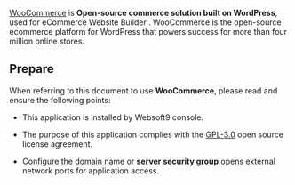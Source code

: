 [WooCommerce](https://woocommerce.com/) is **Open-source commerce solution built on WordPress**, used for eCommerce Website Builder . WooCommerce is the open-source ecommerce platform for WordPress that powers success for more than four million online stores.



## Prepare

When referring to this document to use **WooCommerce**, please read and ensure the following points:

- This application is installed by Websoft9 console.

- The purpose of this application complies with the [GPL-3.0](https://opensource.org/licenses/GPL-3.0) open source license agreement.

- [Configure the domain name](./domain-set) or **server security group** opens external network ports for application access.